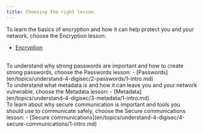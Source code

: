 ```yaml
---
title: Choosing the right lesson
---
```

To learn the basics of encryption and how it can help protect you and your network, choose the Encryption lesson:
- [Encryption](en/topics/understand-4-digisec/1-encryption/1-intro.md)
<br>
To understand why strong passwords are important and how to create strong passwords, choose the Passwords lesson:
- [Passwords](en/topics/understand-4-digisec/2-passwords/1-intro.md)
<br>
To understand what metadata is and how it can leave you and your network vulnerable, choose the Metadata lesson:
- [Metadata](en/topics/understand-4-digisec/3-metadata/1-intro.md)
<br>
To learn about why secure communication is important and tools you should use to communicate safely, choose the Secure communications lesson:
- [Secure communications](en/topics/understand-4-digisec/4-secure-communications/1-intro.md)
